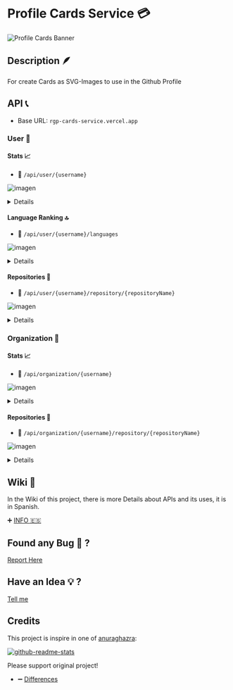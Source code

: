 # Profile Cards Service :credit_card:

![Profile Cards Banner](https://user-images.githubusercontent.com/39351850/133937678-28adceb4-db43-419e-8e3f-cd087b1209bf.png)

## Description :feather:

For create Cards as SVG-Images to use in the Github Profile

## API :telephone_receiver:

* Base URL: `rgp-cards-service.vercel.app`

### User :bust_in_silhouette:
#### Stats 📈

* 🔗 `/api/user/{username}`

![imagen](https://user-images.githubusercontent.com/39351850/137608185-882b5406-5fc3-4f67-9202-4bc4a87043b3.png)

<details>

* Path Paramenters 🆔
    * `username`: _string_
* Query Parameters ❔
    * `width` : _number_ 
    * `lineHeigth`: _number_ 
    * `hideTitle` : _true | false_
    * `hideBorders`: _true | false_
    * `hideYear`: _true | false_
    * `hide` : _stars | commits | issues | prs | contributions_ 
    * `showIcons`: _true | false_
    * `includeAlCommits`: _true | false_
    * `theme` : _dark | light | error_
    * `iconColor` : _string_
    * `titleColor` : _string_
    * `textColor` : _string_
    * `backgroundColor` : _string_

</details>

#### Language Ranking 🔝

* 🔗 `/api/user/{username}/languages`

![imagen](https://user-images.githubusercontent.com/39351850/137608459-03625272-33dc-4231-a9aa-930c4c4ea02d.png)

<details>

* Path Paramenters 🆔
    * `username`: _string_
* Query Parameters ❔
    * `width` : _number_
    * `lineHeigth`: _number_
    * `hideTitle` : _true | false_
    * `hideBorders`: _true | false_
    * `hide` : _string_
    * `isCompact`: _true | false_
    * `theme` : _dark | light | error_
    * `iconColor` : _string_
    * `titleColor` : _string_
    * `textColor` : _string_
    * `backgroundColor` : _string_

</details>

#### Repositories 📍

* 🔗 `/api/user/{username}/repository/{repositoryName}`

![imagen](https://user-images.githubusercontent.com/39351850/137608451-775c09ec-e9eb-47c9-9714-0085c166d839.png)

<details>

* Path Paramenters 🆔
    * `username`: _string_
    * `repositoryName`: _string_
* Query Parameters ❔
    * `width` : _number_
    * `lineHeigth`: _number_
    * `hideTitle` : _true | false_
    * `hideBorders`: _true | false_
    * `showOwner`: _true | false_
    * `theme` : _dark | light | error_
    * `iconColor` : _string_
    * `titleColor` : _string_
    * `textColor` : _string_
    * `backgroundColor` : _string_

</details>

### Organization :busts_in_silhouette:
#### Stats 📈

* 🔗 `/api/organization/{username}`

![imagen](https://user-images.githubusercontent.com/39351850/137608185-882b5406-5fc3-4f67-9202-4bc4a87043b3.png)

<details>

* Path Paramenters 🆔
    * `username`: _string_
* Query Parameters ❔
    * `width` : _number_ 
    * `lineHeigth`: _number_ 
    * `hideTitle` : _true | false_
    * `hideBorders`: _true | false_
    * `hideYear`: _true | false_
    * `hide` : _stars | members | teams | projects | packages | repositories_ 
    * `showIcons`: _true | false_
    * `includeAlCommits`: _true | false_
    * `theme` : _dark | light | error_
    * `iconColor` : _string_
    * `titleColor` : _string_
    * `textColor` : _string_
    * `backgroundColor` : _string_

</details>

#### Repositories 📍

* 🔗 `/api/organization/{username}/repository/{repositoryName}`

![imagen](https://user-images.githubusercontent.com/39351850/137646524-e8266dec-8b52-448f-891e-71cfc1e79d75.png)

<details>

* Path Paramenters 🆔
    * `username`: _string_
    * `repositoryName`: _string_
* Query Parameters ❔
    * `width` : _number_
    * `lineHeigth`: _number_
    * `hideTitle` : _true | false_
    * `hideBorders`: _true | false_
    * `showOwner`: _true | false_
    * `theme` : _dark | light | error_
    * `iconColor` : _string_
    * `titleColor` : _string_
    * `textColor` : _string_
    * `backgroundColor` : _string_

</details>

## Wiki :book:

In the Wiki of this project, there is more Details about APIs and its uses, it is in Spanish.

➕ [INFO :es:](https://github.com/gastonpereyra/cards-service/wiki)

## Found any Bug :bug: ?

[Report Here](https://github.com/gastonpereyra/cards-service/issues/new?assignees=gastonpereyra&labels=bug&template=bug.md&title=[BUG])

## Have an Idea :bulb: ?

[Tell me](https://github.com/gastonpereyra/cards-service/issues/new?assignees=gastonpereyra&labels=enhancement&title=%5BIDEA%5D+-)

## Credits

This project is inspire in one of [anuraghazra](https://github.com/anuraghazra):

[![github-readme-stats](https://github-readme-stats.vercel.app/api/pin/?username=anuraghazra&repo=github-readme-stats&theme=buefy)](https://github.com/anuraghazra/github-readme-stats#wakatime-week-stats)

Please support original project!

* ➖ [Differences](https://github.com/gastonpereyra/cards-service/wiki#-diferencias)